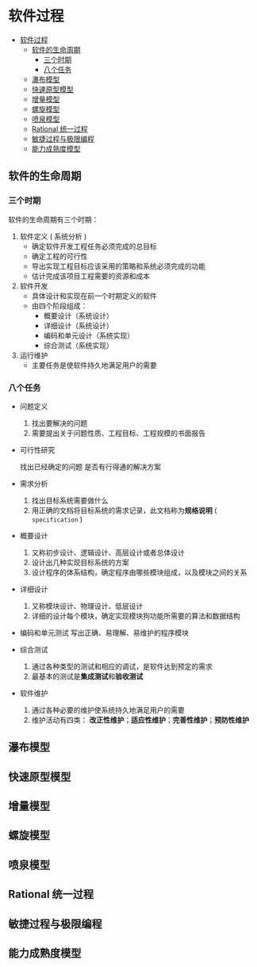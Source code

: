 # 软件过程

- [软件过程](#软件过程)
    - [软件的生命周期](#软件的生命周期)
        - [三个时期](#三个时期)
        - [八个任务](#八个任务)
    - [瀑布模型](#瀑布模型)
    - [快速原型模型](#快速原型模型)
    - [增量模型](#增量模型)
    - [螺旋模型](#螺旋模型)
    - [喷泉模型](#喷泉模型)
    - [Rational 统一过程](#rational-统一过程)
    - [敏捷过程与极限编程](#敏捷过程与极限编程)
    - [能力成熟度模型](#能力成熟度模型)

## 软件的生命周期

### 三个时期

软件的生命周期有三个时期：
1. 软件定义 ( 系统分析 )
    - 确定软件开发工程任务必须完成的总目标
    - 确定工程的可行性
    - 导出实现工程目标应该采用的策略和系统必须完成的功能
    - 估计完成该项目工程需要的资源和成本
2. 软件开发
    - 具体设计和实现在前一个时期定义的软件
    - 由四个阶段组成：
        - 概要设计（系统设计）
        - 详细设计（系统设计）
        - 编码和单元设计（系统实现）
        - 综合测试（系统实现）
3. 运行维护
    - 主要任务是使软件持久地满足用户的需要

### 八个任务

-  问题定义

    1. 找出要解决的问题
    2. 需要提出关于问题性质、工程目标、工程规模的书面报告

- 可行性研究
 
    找出已经确定的问题 是否有行得通的解决方案

-  需求分析
    1. 找出目标系统需要做什么
    2. 用正确的文档将目标系统的需求记录，此文档称为**规格说明** ( `specification` )
-  概要设计
    1. 又称初步设计、逻辑设计、高层设计或者总体设计
    2. 设计出几种实现目标系统的方案
    3. 设计程序的体系结构，确定程序由哪些模块组成，以及模块之间的关系
-  详细设计
    1. 又称模块设计、物理设计、低层设计
    2. 详细的设计每个模块，确定实现模块狗功能所需要的算法和数据结构
-  编码和单元测试
写出正确、易理解、易维护的程序模块
-  综合测试
    1. 通过各种类型的测试和相应的调试，是软件达到预定的需求
    2. 最基本的测试是**集成测试**和**验收测试**
-  软件维护
    1. 通过各种必要的维护使系统持久地满足用户的需要
    2. 维护活动有四类： **改正性维护**；**适应性维护**；**完善性维护**；**预防性维护**

## 瀑布模型
## 快速原型模型
## 增量模型
## 螺旋模型
## 喷泉模型
## Rational 统一过程
## 敏捷过程与极限编程
## 能力成熟度模型
